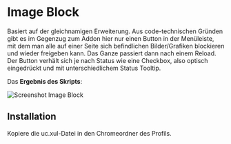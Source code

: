 # Image Block
Basiert auf der gleichnamigen Erweiterung. Aus code-technischen Gründen gibt es im Gegenzug zum Addon hier nur einen Button in der Menüleiste, mit dem 
man alle auf einer Seite sich befindlichen Bilder/Grafiken blockieren und wieder freigeben kann. Das Ganze passiert dann nach einem Reload. 
Der Button verhält sich je nach Status wie eine Checkbox, also optisch eingedrückt und mit unterschiedlichem Status Tooltip.

Das **Ergebnis des Skripts**:

![Screenshot Image Block](https://github.com/ardiman/userChrome.js/raw/master/imageblock/scr_imageblock.png)

## Installation
Kopiere die uc.xul-Datei in den Chromeordner des Profils.
